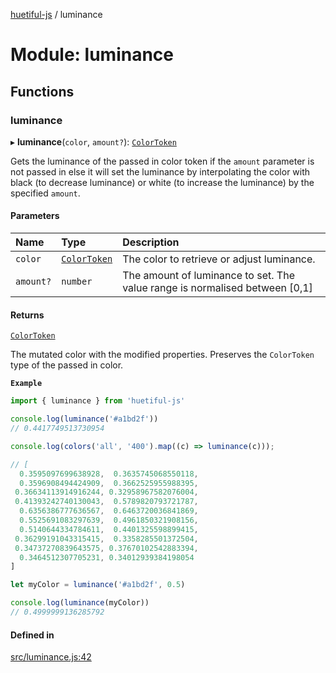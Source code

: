 [huetiful-js](../README.md) / luminance

# Module: luminance

## Functions

### luminance

▸ **luminance**(`color`, `amount?`): [`ColorToken`](alpha.md#colortoken)

Gets the luminance of the passed in color token if the `amount` parameter is not passed in else it will set the luminance by interpolating the color with black (to decrease luminance) or white (to increase the luminance) by the specified `amount`.

#### Parameters

| Name | Type | Description |
| :------ | :------ | :------ |
| `color` | [`ColorToken`](alpha.md#colortoken) | The color to retrieve or adjust luminance. |
| `amount?` | `number` | The amount of luminance to set. The value range is normalised between [0,1] |

#### Returns

[`ColorToken`](alpha.md#colortoken)

The mutated color with the modified properties. Preserves the `ColorToken` type of the passed in color.

**`Example`**

```ts
import { luminance } from 'huetiful-js'

console.log(luminance('#a1bd2f'))
// 0.4417749513730954

console.log(colors('all', '400').map((c) => luminance(c)));

// [
  0.3595097699638928,  0.3635745068550118,
  0.3596908494424909,  0.3662525955988395,
 0.36634113914916244, 0.32958967582076004,
 0.41393242740130043,  0.5789820793721787,
  0.6356386777636567,  0.6463720036841869,
  0.5525691083297639,  0.4961850321908156,
  0.5140644334784611,  0.4401325598899415,
 0.36299191043315415,  0.3358285501372504,
 0.34737270839643575, 0.37670102542883394,
  0.3464512307705231, 0.34012939384198054
]

let myColor = luminance('#a1bd2f', 0.5)

console.log(luminance(myColor))
// 0.4999999136285792
```

#### Defined in

[src/luminance.js:42](https://github.com/prjctimg/huetiful/blob/ed00af0/src/luminance.js#L42)
